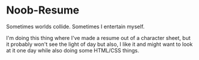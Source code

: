 # Noob-Resume
Sometimes worlds collide. Sometimes I entertain myself.

I'm doing this thing where I've made a resume out of a character sheet, but it probably won't see the light of day but also, 
I like it and might want to look at it one day while also doing some HTML/CSS things.
